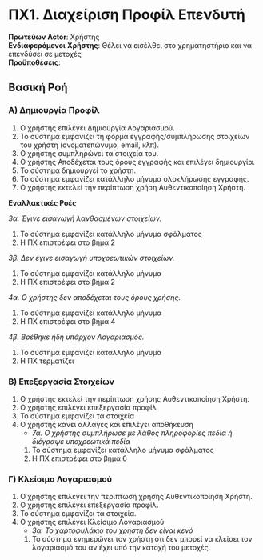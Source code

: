 # ΠΧ1. Διαχείριση Προφίλ Επενδυτή

**Πρωτεύων Actor**: Χρήστης  
**Ενδιαφερόμενοι**
**Χρήστης**: Θέλει να εισέλθει στο χρηματηστήριο και να επενδύσει σε μετοχές  
**Προϋποθέσεις**: 

## Βασική Ροή

### Α) Δημιουργία Προφίλ

1. Ο χρήστης επιλέγει Δημιουργία Λογαριασμού.
2. Το σύστημα εμφανίζει τη φόρμα εγγραφής/συμπλήρωσης στοιχείων του χρήστη (ονοματεπώνυμο, email, κλπ).
3. Ο χρήστης συμπληρώνει τα στοιχεία του.
4. Ο χρήστης Αποδέχεται τους όρους εγγραφής και επιλέγει δημιουργία.
5. Το σύστημα δημιουργεί το χρήστη.
6. Το σύστημα εμφανίζει κατάλληλο μήνυμα ολοκλήρωσης εγγραφής.
7. Ο χρήστης εκτελεί την περίπτωση χρήση Αυθεντικοποίηση Χρήστη.

**Εναλλακτικές Ροές**

*3α. Έγινε εισαγωγή λανθασμένων στοιχείων.*  
1. Το σύστημα εμφανίζει κατάλληλο μήνυμα σφάλματος
2. Η ΠΧ επιστρέφει στο βήμα 2

*3β. Δεν έγινε εισαγωγή υποχρεωτικών στοιχείων.*  
1. Το σύστημα εμφανίζει κατάλληλο μήνυμα
2. Η ΠΧ επιστρέφει στο βήμα 2

*4α. Ο χρήστης δεν αποδέχεται τους όρους χρήσης.*  
1. Το σύστημα εμφανίζει κατάλληλο μήνυμα
2. Η ΠΧ επιστρέφει στο βήμα 4

*4β. Βρέθηκε ήδη υπάρχον Λογαριασμός.*  
1. Το σύστημα εμφανίζει κατάλληλο μήνυμα
2. Η ΠΧ τερματίζει

### Β) Επεξεργασία Στοιχείων

1. Ο χρήστης εκτελεί την περίπτωση χρήσης Αυθεντικοποίηση Χρήστη.
2. Ο χρήστης επιλέγει επεξεργασία προφίλ
3. Το σύστημα εμφανίζει τα στοιχεία
4. Ο χρήστης κάνει αλλαγές και επιλέγει αποθήκευση 
   * *7α. Ο χρήστης συμπλήρωσε με λάθος πληροφορίες πεδία ή διέγραψε υποχρεωτικά πεδία*
    1. Το σύστημα εμφανίζει κατάλληλο μήνυμα σφάλματος
    2. Η ΠΧ επιστρέφει στο βήμα 6 

### Γ) Κλείσιμο Λογαριασμού

1. Ο χρήστης επιλέγει την περίπτωση χρήσης Αυθεντικοποίηση Χρήστη.
1. Ο χρήστης επιλέγει επεξεργασία προφίλ.
2. Το σύστημα εμφανίζει τα στοιχεία.
3. Ο χρήστης επιλέγει Κλείσιμο Λογαριασμού
   * *3α. Το χαρτοφυλάκιο του χρήστη δεν είναι κενό*
    1. Το σύστημα ενημερώνει τον χρήστη ότι δεν μπορεί να κλείσει τον λογαριασμό του αν έχει υπό την κατοχή του μετοχές.
